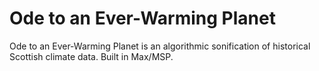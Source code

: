# Ode to an Ever-Warming Planet
Ode to an Ever-Warming Planet is an algorithmic sonification of historical Scottish climate data. Built in Max/MSP.
